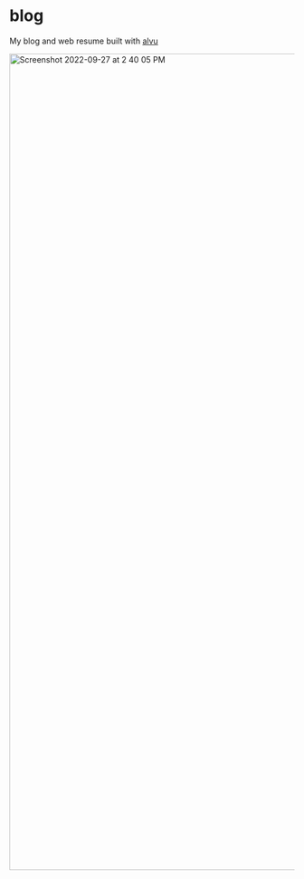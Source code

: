 # blog 

My blog and web resume built with [alvu](https://github.com/barelyhuman/alvu)

<img width="1440" alt="Screenshot 2022-09-27 at 2 40 05 PM" src="https://user-images.githubusercontent.com/43572006/192485147-c3e5ac1f-694c-4b4a-a4fb-c868a73a673b.png">
